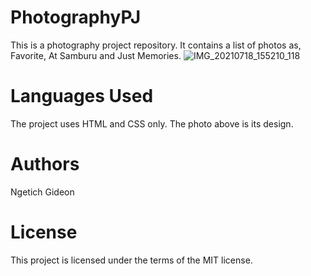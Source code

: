 # PhotographyPJ
This is a photography project repository. It contains a list of photos as, Favorite, At Samburu and Just Memories.
![IMG_20210718_155210_118](https://user-images.githubusercontent.com/87479324/126067952-386887d1-e52e-4a05-add6-78f16b25d01c.jpg)


# Languages Used
The project uses HTML and CSS only. The photo above is its design.


# Authors
Ngetich Gideon

# License
This project is licensed under the terms of the MIT license.
